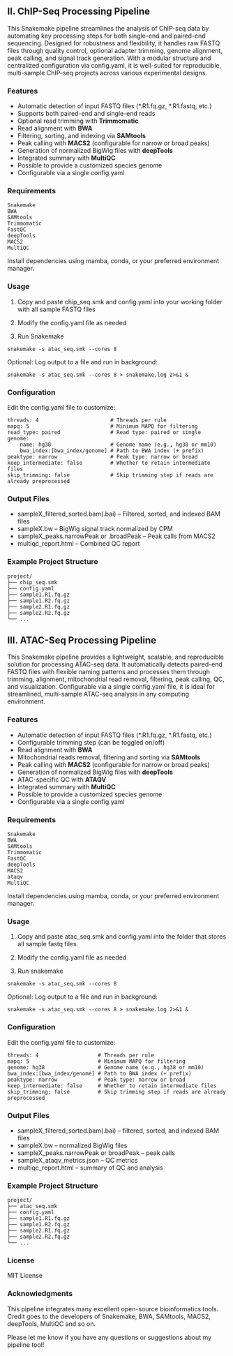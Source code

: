 ## II. ChIP-Seq Processing Pipeline 

This Snakemake pipeline streamlines the analysis of ChIP-seq data by automating key processing steps for both single-end and paired-end sequencing. Designed for robustness and flexibility, it handles raw FASTQ files through quality control, optional adapter trimming, genome alignment, peak calling, and signal track generation. With a modular structure and centralized configuration via config.yaml, it is well-suited for reproducible, multi-sample ChIP-seq projects across various experimental designs.

### Features

- Automatic detection of input FASTQ files (\*.R1.fq.gz, \*.R1.fastq, etc.)
- Supports both paired-end and single-end reads
- Optional read trimming with **Trimmomatic**
- Read alignment with **BWA**
- Filtering, sorting, and indexing via **SAMtools**
- Peak calling with **MACS2** (configurable for narrow or broad peaks)
- Generation of normalized BigWig files with **deepTools**
- Integrated summary with **MultiQC**
- Possible to provide a customized species genome
- Configurable via a single config.yaml

### Requirements
	Snakemake
	BWA
	SAMtools
	Trimmomatic
	FastQC
	deepTools
	MACS2
	MultiQC

Install dependencies using mamba, conda, or your preferred environment manager.

### Usage
1. Copy and paste chip_seq.smk and config.yaml into your working folder with all sample FASTQ files


2. Modify the config.yaml file as needed


3. Run Snakemake 
```
snakemake -s atac_seq.smk --cores 8
```
Optional: Log output to a file and run in background:

```
snakemake -s atac_seq.smk --cores 8 > snakemake.log 2>&1 &
```


### Configuration

Edit the config.yaml file to customize:

```text
threads: 4                       # Threads per rule
mapq: 5                          # Minimum MAPQ for filtering
read_type: paired                # Read type: paired or single
genome: 
	name: hg38                   # Genome name (e.g., hg38 or mm10)
	bwa_index:[bwa_index/genome] # Path to BWA index (+ prefix)
peaktype: narrow                 # Peak type: narrow or broad
keep_intermediate: false         # Whether to retain intermediate files
skip_trimming: false             # Skip trimming step if reads are already preprocessed
```


### Output Files
- sampleX_filtered_sorted.bam(.bai) – Filtered, sorted, and indexed BAM files
- sampleX.bw – BigWig signal track normalized by CPM
- sampleX_peaks.narrowPeak or .broadPeak – Peak calls from MACS2
- multiqc_report.html – Combined QC report


### Example Project Structure

```
project/
├── chip_seq.smk
├── config.yaml
├── sample1.R1.fq.gz
├── sample1.R2.fq.gz
├── sample2.R1.fq.gz
├── sample2.R2.fq.gz
└── ...
```




## III. ATAC-Seq Processing Pipeline 

This Snakemake pipeline provides a lightweight, scalable, and reproducible solution for processing ATAC-seq data. It automatically detects paired-end FASTQ files with flexible naming patterns and processes them through trimming, alignment, mitochondrial read removal, filtering, peak calling, QC, and visualization. Configurable via a single config.yaml file, it is ideal for streamlined, multi-sample ATAC-seq analysis in any computing environment.


### Features

- Automatic detection of input FASTQ files (*.R1.fq.gz, *.R1.fastq, etc.)
- Configurable trimming step (can be toggled on/off)
- Read alignment with **BWA**
- Mitochondrial reads removal, filtering and sorting via **SAMtools**
- Peak calling with **MACS2** (configurable for narrow or broad peaks)
- Generation of normalized BigWig files with **deepTools**
- ATAC-specific QC with **ATAQV**
- Integrated summary with **MultiQC**
- Possible to provide a customized species genome
- Configurable via a single config.yaml

### Requirements
	Snakemake
	BWA
	SAMtools
	Trimmomatic
	FastQC
	deepTools
	MACS2
	ataqv
	MultiQC

Install dependencies using mamba, conda, or your preferred environment manager.

### Usage
1. Copy and paste atac_seq.smk and config.yaml into the folder that stores all sample fastq files


2. Modify the config.yaml file as needed


3. Run snakemake 
```
snakemake -s atac_seq.smk --cores 8
```
Optional: Log output to a file and run in background:

```
snakemake -s atac_seq.smk --cores 8 > snakemake.log 2>&1 &
```


### Configuration

Edit the config.yaml file to customize:

```text
threads: 4                   # Threads per rule
mapq: 5                      # Minimum MAPQ for filtering
genome: hg38                 # Genome name (e.g., hg38 or mm10)
bwa_index:[bwa_index/genome] # Path to BWA index (+ prefix)
peaktype: narrow             # Peak type: narrow or broad
keep_intermediate: false     # Whether to retain intermediate files
skip_trimming: false         # Skip trimming step if reads are already preprocessed
```


### Output Files
- sampleX_filtered_sorted.bam(.bai) – filtered, sorted, and indexed BAM files
- sampleX.bw – normalized BigWig files
- sampleX_peaks.narrowPeak or broadPeak – peak calls
- sampleX_ataqv_metrics.json – QC metrics
- multiqc_report.html – summary of QC and analysis


### Example Project Structure

```
project/
├── atac_seq.smk
├── config.yaml
├── sample1.R1.fq.gz
├── sample1.R2.fq.gz
├── sample2.R1.fq.gz
├── sample2.R2.fq.gz
└── ...
```

### License

MIT License

### Acknowledgments

This pipeline integrates many excellent open-source bioinformatics tools. Credit goes to the developers of Snakemake, BWA, SAMtools, MACS2, deepTools, MultiQC and so on.



Please let me know if you have any questions or suggestions about my pipeline tool!



